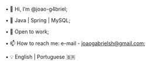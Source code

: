 • 👋 Hi, I’m @joao-g4briel;

• 🌱 Java | Spring | MySQL;

• 👀 Open to work;

• 📫 How to reach me: e-mail - joaogabrielsh@gmail.com;

• 💡 English | Portuguese 🇧🇷
